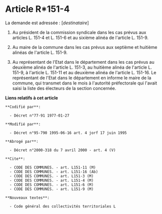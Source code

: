 # Article R*151-4

La demande est adressée : [*destinataire*]

1. Au président de la commission syndicale dans les cas prévus aux articles L. 151-4 et L. 151-6 et au sixième alinéa de
l'article L. 151-9.

2. Au maire de la commune dans les cas prévus aux septième et huitième alinéas de l'article L. 151-9.

3. Au représentant de l'Etat dans le département dans les cas prévus au deuxième alinéa de l'article L. 151-3, au huitième
alinéa de l'article L. 151-9, à l'article L. 151-11 et au deuxième alinéa de l'article L. 151-16. Le représentant de l'Etat
dans le département en informe le maire de la commune, qui transmet dans le mois à l'autorité préfectorale qui l'avait saisi
la liste des électeurs de la section concernée.

**Liens relatifs à cet article**

	**Codifié par**:

	  - Décret n°77-91 1977-01-27

	**Modifié par**:

	  - Décret n°95-790 1995-06-16 art. 4 jorf 17 juin 1995

	**Abrogé par**:

	  - Décret n°2000-318 du 7 avril 2000 - art. 4 (V)

	**Cite**:

	  - CODE DES COMMUNES. - art. L151-11 (M)
	  - CODE DES COMMUNES. - art. L151-16 (Ab)
	  - CODE DES COMMUNES. - art. L151-3 (M)
	  - CODE DES COMMUNES. - art. L151-4 (M)
	  - CODE DES COMMUNES. - art. L151-6 (M)
	  - CODE DES COMMUNES. - art. L151-9 (M)

	**Nouveaux textes**:

	  - Code général des collectivités territoriales L
